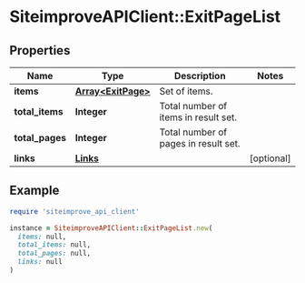 # SiteimproveAPIClient::ExitPageList

## Properties

| Name | Type | Description | Notes |
| ---- | ---- | ----------- | ----- |
| **items** | [**Array&lt;ExitPage&gt;**](ExitPage.md) | Set of items. |  |
| **total_items** | **Integer** | Total number of items in result set. |  |
| **total_pages** | **Integer** | Total number of pages in result set. |  |
| **links** | [**Links**](Links.md) |  | [optional] |

## Example

```ruby
require 'siteimprove_api_client'

instance = SiteimproveAPIClient::ExitPageList.new(
  items: null,
  total_items: null,
  total_pages: null,
  links: null
)
```

